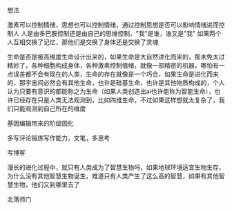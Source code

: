 想法

激素可以控制情绪，思想也可以控制情绪，通过控制思想是否可以影响情绪进而控制人
人是由多巴胺控制还是由自己的思维控制，"我"是谁，谁又是"我"
如果两个人互相交换了记忆，那他们是交换了身体还是交换了灵魂

生命是否是被高维度生命设计出来的，如果生命是大自然进化而来的，那未免太过精妙了，各种细胞构成身体，各种激素控制情绪，就像一部精密的机器，哪怕有一点误差都不会有现在的人类，生命的存在就像是一个巧合，如果生命是进化而来的，那宇宙间必然会有其他生命，也许是硅基生命，也许是其他物质构成的，个人认为只要有意识的都能称之为生命（如果人类创造出ai也许能称为智能生命），也许已经存在只是人类无法观测到，比如四维生命，不过如果这样想就太复杂了，我们只能观测到自己所在的维度

基因编辑带来的阶级固化


多写评论锻炼写作能力，文笔，多思考

写博客

漫长的进化过程中，就只有人类成为了智慧生物吗，如果地球环境适宜生物生存，为什么没有其他智慧生物诞生，难道只有人类产生了这么高的智慧，如果有其他智慧生物，他们又到哪里去了

北落师门

